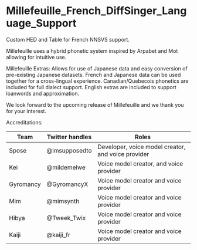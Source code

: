 # Millefeuille_French_DiffSinger_Language_Support
Custom HED and Table for French NNSVS support.

Millefeuille uses a hybrid phonetic system inspired by Arpabet and Mot allowing for intuitive use.

Millefeuille Extras:
Allows for use of Japanese data and easy conversion of pre-existing Japanese datasets.
French and Japanese data can be used together for a cross-lingual experience.
Canadian/Quebecois phonetics are included for full dialect support. 
English extras are included to support loanwords and approximation.


We look forward to the upcoming release of Millefeuille and we thank you for your interest.

Accreditations:

|   Team    | Twitter handles |                        Roles                       |
|-----------|-----------------|----------------------------------------------------|
|   Spose   |  @imsupposedto  | Developer, voice model creator, and voice provider |
|    Kei    |   @mildemelwe   | Voice model creator, and voice provider            |
| Gyromancy |   @GyromancyX   | Voice model creator and voice provider             |
|    Mim    |    @mimsynth    | Voice model creator and voice provider             |
|   Hibya   |   @Tweek_Twix   | Voice model creator and voice provider             |
|   Kaiji   |    @kaiji_fr    | Voice model creator and voice provider             |
